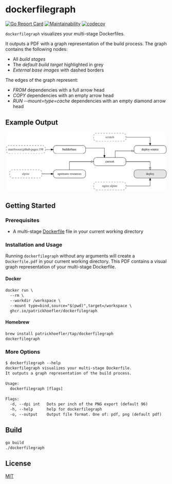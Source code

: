 # dockerfilegraph

[![Go Report Card](https://goreportcard.com/badge/github.com/patrickhoefler/dockerfilegraph)](https://goreportcard.com/report/github.com/patrickhoefler/dockerfilegraph)
[![Maintainability](https://api.codeclimate.com/v1/badges/472d7a3637297d07773d/maintainability)](https://codeclimate.com/github/patrickhoefler/dockerfilegraph/maintainability)
[![codecov](https://codecov.io/gh/patrickhoefler/dockerfilegraph/branch/main/graph/badge.svg?token=LClH2hEmPv)](https://codecov.io/gh/patrickhoefler/dockerfilegraph)

`dockerfilegraph` visualizes your multi-stage Dockerfiles.

It outputs a PDF with a graph representation of the build process. The graph contains the following nodes:

- All _build stages_
- The _default build target_ highlighted in grey
- _External base images_ with dashed borders

The edges of the graph represent:

- _FROM_ dependencies with a full arrow head
- _COPY_ dependencies with an empty arrow head
- _RUN --mount=type=cache_ dependencies with an empty diamond arrow head

## Example Output

![Example graph](example/Dockerfile.png)

## Getting Started

### Prerequisites

- A multi-stage [Dockerfile](https://docs.docker.com/engine/reference/builder/) file in your current working directory

### Installation and Usage

Running `dockerfilegraph` without any arguments will create a `Dockerfile.pdf` in your current working directory. This PDF contains a visual graph representation of your multi-stage Dockerfile.

#### Docker

```text
docker run \
  --rm \
  --workdir /workspace \
  --mount type=bind,source="$(pwd)",target=/workspace \
  ghcr.io/patrickhoefler/dockerfilegraph
```

#### Homebrew

```text
brew install patrickhoefler/tap/dockerfilegraph
dockerfilegraph
```

### More Options

```text
$ dockerfilegraph --help
dockerfilegraph visualizes your multi-stage Dockerfile.
It outputs a graph representation of the build process.

Usage:
  dockerfilegraph [flags]

Flags:
  -d, --dpi int   Dots per inch of the PNG export (default 96)
  -h, --help      help for dockerfilegraph
  -o, --output    Output file format. One of: pdf, png (default pdf)
```

## Build

```text
go build
./dockerfilegraph
```

## License

[MIT](https://github.com/patrickhoefler/dockerfilegraph/blob/main/LICENSE)
